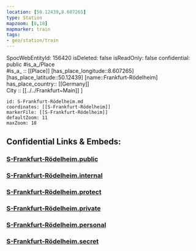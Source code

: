 ```yaml
---
location: [50.12439,8.607265] 
type: Station 
mapzoom: [8,18] 
mapmarker: train 
tags:
- geo/station/train
---
```

SpocWebEntityId: 156420
isDeleted: false
isReadOnly: false
confidential: public
#is_a_/Place  
#is_a_ :: [[Place]] 
[has_place_longitude::8.607265] 
[has_place_latitude::50.12439] 
[name::Frankfurt-Rödelheim] 
has_place_country:: [[Germany]]  
City :: [[../../Frankfurt~Main]] ] 


```leaflet
id: S-Frankfurt-Rödelheim.md
coordinates: [[S-Frankfurt-Rödelheim]] 
markerFile: [[S-Frankfurt-Rödelheim]] 
defaultZoom: 11 
maxZoom: 18
```


## Confidential Links & Embeds: 

### [S-Frankfurt-Rödelheim.public](/_public/\Earth\Continent\Europe\Europe~Central\Germany\Germany~West\Hessen\counties~Hessen\Frankfurt~Main\Stations-FFM~SS-Frankfurt-Rödelheim.public.md) 

### [S-Frankfurt-Rödelheim.internal](/_internal/\Earth\Continent\Europe\Europe~Central\Germany\Germany~West\Hessen\counties~Hessen\Frankfurt~Main\Stations-FFM~SS-Frankfurt-Rödelheim.internal.md) 

### [S-Frankfurt-Rödelheim.protect](/_protect/\Earth\Continent\Europe\Europe~Central\Germany\Germany~West\Hessen\counties~Hessen\Frankfurt~Main\Stations-FFM~SS-Frankfurt-Rödelheim.protect.md) 

### [S-Frankfurt-Rödelheim.private](/_private/\Earth\Continent\Europe\Europe~Central\Germany\Germany~West\Hessen\counties~Hessen\Frankfurt~Main\Stations-FFM~SS-Frankfurt-Rödelheim.private.md) 

### [S-Frankfurt-Rödelheim.personal](/_personal/\Earth\Continent\Europe\Europe~Central\Germany\Germany~West\Hessen\counties~Hessen\Frankfurt~Main\Stations-FFM~SS-Frankfurt-Rödelheim.personal.md) 

### [S-Frankfurt-Rödelheim.secret](/_secret/\Earth\Continent\Europe\Europe~Central\Germany\Germany~West\Hessen\counties~Hessen\Frankfurt~Main\Stations-FFM~SS-Frankfurt-Rödelheim.secret.md)

